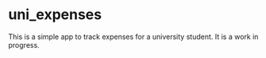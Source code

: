 # uni_expenses

This is a simple app to track expenses for a university student. It is a work in progress.
